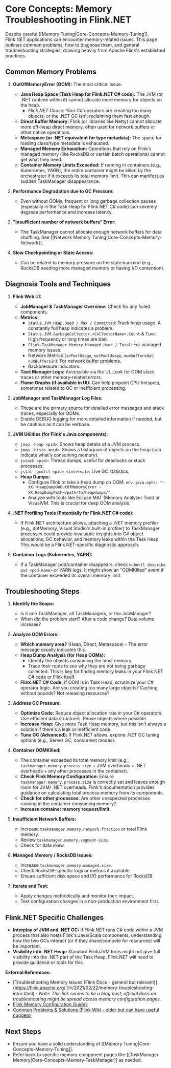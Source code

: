 # Core Concepts: Memory Troubleshooting in Flink.NET

Despite careful [[Memory Tuning|Core-Concepts-Memory-Tuning]], Flink.NET applications can encounter memory-related issues. This page outlines common problems, how to diagnose them, and general troubleshooting strategies, drawing heavily from Apache Flink's established practices.

## Common Memory Problems

1.  **OutOfMemoryError (OOM):** The most critical issue.
    *   **Java Heap Space (Task Heap for Flink.NET C# code):** The JVM (or .NET runtime within it) cannot allocate more memory for objects on the heap.
        *   *Flink.NET Cause:* Your C# operators are creating too many objects, or the .NET GC isn't reclaiming them fast enough.
    *   **Direct Buffer Memory:** Flink (or libraries like Netty) cannot allocate more off-heap direct memory, often used for network buffers or other native operations.
    *   **Metaspace (or .NET equivalent for type metadata):** The space for loading class/type metadata is exhausted.
    *   **Managed Memory Exhaustion:** Operations that rely on Flink's managed memory (like RocksDB or certain batch operations) cannot get what they need.
    *   **Container Memory Limits Exceeded:** If running in containers (e.g., Kubernetes, YARN), the entire container might be killed by the orchestrator if it exceeds its total memory limit. This can manifest as sudden TaskManager disappearance.

2.  **Performance Degradation due to GC Pressure:**
    *   Even without OOMs, frequent or long garbage collection pauses (especially in the Task Heap for Flink.NET C# code) can severely degrade performance and increase latency.

3.  **"Insufficient number of network buffers" Error:**
    *   The TaskManager cannot allocate enough network buffers for data shuffling. See [[Network Memory Tuning|Core-Concepts-Memory-Network]].

4.  **Slow Checkpointing or State Access:**
    *   Can be related to memory pressure on the state backend (e.g., RocksDB needing more managed memory or having I/O contention).

## Diagnosis Tools and Techniques

1.  **Flink Web UI:**
    *   **JobManager & TaskManager Overview:** Check for any failed components.
    *   **Metrics:**
        *   `Status.JVM.Heap.Used / Max / Committed`: Track heap usage. A constantly full heap indicates a problem.
        *   `Status.JVM.GarbageCollector.<CollectorName>.Count` & `Time`: High frequency or long times are bad.
        *   `Flink.TaskManager.Memory.Managed.Used / Total`: For managed memory issues.
        *   Network Metrics (`inPoolUsage`, `outPoolUsage`, `numBuffersOut`, `numBuffersIn`): For network buffer problems.
        *   Backpressure indicators.
    *   **Task Manager Logs:** Accessible via the UI. Look for OOM stack traces or other memory-related errors.
    *   **Flame Graphs (if available in UI):** Can help pinpoint CPU hotspots, sometimes related to GC or inefficient processing.

2.  **JobManager and TaskManager Log Files:**
    *   These are the primary source for detailed error messages and stack traces, especially for OOMs.
    *   Enable DEBUG logging for more detailed information if needed, but be cautious as it can be verbose.

3.  **JVM Utilities (for Flink's Java components):**
    *   `jmap -heap <pid>`: Shows heap details of a JVM process.
    *   `jmap -histo <pid>`: Shows a histogram of objects on the heap (can indicate what's consuming memory).
    *   `jstack <pid>`: Thread dumps, useful for deadlocks or stuck processes.
    *   `jstat -gcutil <pid> <interval>`: Live GC statistics.
    *   **Heap Dumps:**
        *   Configure Flink to take a heap dump on OOM: `env.java.opts: "-XX:+HeapDumpOnOutOfMemoryError -XX:HeapDumpPath=/path/to/heapdumps/"`.
        *   Analyze with tools like Eclipse MAT (Memory Analyzer Tool) or VisualVM. This is crucial for deep OOM analysis.

4.  **.NET Profiling Tools (Potentially for Flink.NET C# code):**
    *   If Flink.NET architecture allows, attaching a .NET memory profiler (e.g., dotMemory, Visual Studio's built-in profiler) to TaskManager processes could provide invaluable insights into C# object allocations, GC behavior, and memory leaks within the Task Heap. This would be a Flink.NET-specific diagnostic approach.

5.  **Container Logs (Kubernetes, YARN):**
    *   If a TaskManager pod/container disappears, check `kubectl describe pod <pod-name>` or YARN logs. It might show an "OOMKilled" event if the container exceeded its overall memory limit.

## Troubleshooting Steps

1.  **Identify the Scope:**
    *   Is it one TaskManager, all TaskManagers, or the JobManager?
    *   When did the problem start? After a code change? Data volume increase?

2.  **Analyze OOM Errors:**
    *   **Which memory area?** (Heap, Direct, Metaspace) - The error message usually indicates this.
    *   **Heap Dump Analysis (for Heap OOMs):**
        *   Identify the objects consuming the most memory.
        *   Trace their roots to see why they are not being garbage collected. This is key for finding memory leaks in your Flink.NET C# code or Flink itself.
    *   **Flink.NET C# Code:** If OOM is in Task Heap, scrutinize your C# operator logic. Are you creating too many large objects? Caching without bounds? Not releasing resources?

3.  **Address GC Pressure:**
    *   **Optimize Code:** Reduce object allocation rate in your C# operators. Use efficient data structures. Reuse objects where possible.
    *   **Increase Heap:** Give more Task Heap memory, but this isn't always a solution if there's a leak or inefficient code.
    *   **Tune GC (Advanced):** If Flink.NET allows, explore .NET GC tuning options (e.g., Server GC, concurrent modes).

4.  **Container OOMKilled:**
    *   The container exceeded its total memory limit (e.g., `taskmanager.memory.process.size` + JVM overheads + .NET overheads + any other processes in the container).
    *   **Check Flink Memory Configuration:** Ensure `taskmanager.memory.process.size` is correctly set and leaves enough room for JVM/ .NET overheads. Flink's documentation provides guidance on calculating total process memory from its components.
    *   **Check for other processes:** Are other unexpected processes running in the container consuming memory?
    *   **Increase container memory request/limit.**

5.  **Insufficient Network Buffers:**
    *   Increase `taskmanager.memory.network.fraction` or total Flink memory.
    *   Review `taskmanager.memory.segment-size`.
    *   Check for data skew.

6.  **Managed Memory / RocksDB Issues:**
    *   Increase `taskmanager.memory.managed.size`.
    *   Check RocksDB-specific logs or metrics if available.
    *   Ensure sufficient disk space and I/O performance for RocksDB.

7.  **Iterate and Test:**
    *   Apply changes methodically and monitor their impact.
    *   Test configuration changes in a non-production environment first.

## Flink.NET Specific Challenges

*   **Interplay of JVM and .NET GC:** If Flink.NET runs C# code within a JVM process that also hosts Flink's Java/Scala components, understanding how the two GCs interact (or if they share/compete for resources) will be important.
*   **Visibility into .NET Heap:** Standard Flink/JVM tools might not give full visibility into the .NET part of the Task Heap. Flink.NET will need to provide guidance or tools for this.

**External References:**

*   [Troubleshooting Memory Issues (Flink Docs - general but relevant)](https://flink.apache.org/ টুডে/2021/02/22/memory-troubleshooting-intro.html) - *Note: This link seems to be a blog post, official docs on troubleshooting might be spread across memory configuration pages.*
*   [Flink Memory Configuration Guides](https://nightlies.apache.org/flink/flink-docs-stable/docs/deployment/memory/mem_setup/)
*   [Common Problems & Solutions (Flink Wiki - older but can have useful nuggets)](https://cwiki.apache.org/confluence/display/FLINK/Common+Problems)

## Next Steps

*   Ensure you have a solid understanding of [[Memory Tuning|Core-Concepts-Memory-Tuning]].
*   Refer back to specific memory component pages like [[TaskManager Memory|Core-Concepts-Memory-TaskManager]] as needed.
